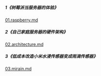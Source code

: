 ##### 1《树莓派当服务器的体验》

[01.raspberry.md](./01.raspberry.md)

##### 2《自己家庭服务器的硬件架构》

[02.architecture.md](./02.architecture.md)

##### 3《低成本改造小米水浸传感器变成雨滴传感器》

[03.mirain.md](./03.mirain.md)

